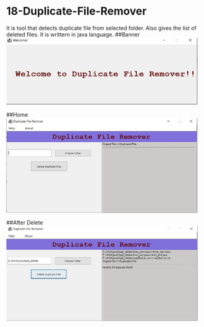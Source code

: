 # 18-Duplicate-File-Remover
It is tool that detects duplicate file from selected folder. Also gives the list of deleted files. It is writtern in java language.
##Banner
![](images/banner.JPG)

##Home
![](images/Main.JPG)

##After Delete
![](images/After%20deleted.JPG)
